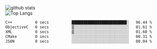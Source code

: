 ![github stats](https://github-readme-stats.vercel.app/api?username=AndreFerreira5&show_icons=true&theme=dark&count_private=true)
<br>
![Top Langs](https://github-readme-stats.vercel.app/api/top-langs/?username=AndreFerreira5&layout=compact&theme=dark)
<br>
<!--START_SECTION:waka-->

```txt
C++          0 secs          ████████████████████████░   96.44 %
ObjectiveC   0 secs          ▒░░░░░░░░░░░░░░░░░░░░░░░░   01.61 %
XML          0 secs          ▒░░░░░░░░░░░░░░░░░░░░░░░░   01.60 %
CMake        0 secs          ░░░░░░░░░░░░░░░░░░░░░░░░░   00.31 %
JSON         0 secs          ░░░░░░░░░░░░░░░░░░░░░░░░░   00.04 %
```

<!--END_SECTION:waka-->
